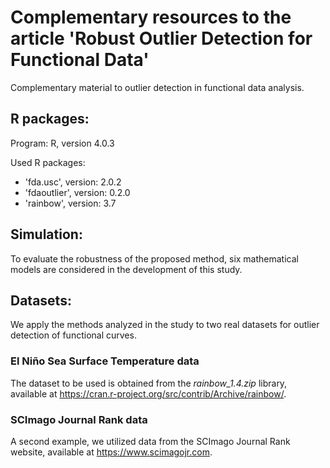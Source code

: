 <h1>Complementary resources to the article 'Robust Outlier Detection for Functional Data'</h1>

Complementary material to outlier detection in functional data analysis. 

<h2>R packages:</h2>

Program: R, version 4.0.3

Used R packages:
<UL>
<LI> 'fda.usc', version: 2.0.2
<LI> 'fdaoutlier', version: 0.2.0
<LI> 'rainbow', version: 3.7
</UL>

<h2>Simulation:</h2>

To evaluate the robustness of the proposed method, six mathematical models are considered in the development of this study. 
  
<h2>Datasets:</h2>

 We apply the methods analyzed in the study to two real datasets for outlier detection of functional curves.
 
 <h3>El Niño Sea Surface Temperature data</h3>

The dataset to be used is obtained from the <em>rainbow\_1.4.zip</em> library, available at https://cran.r-project.org/src/contrib/Archive/rainbow/.

  <h3>SCImago Journal Rank data</h3>

A second example, we utilized data from the SCImago Journal Rank website, available at https://www.scimagojr.com. 
